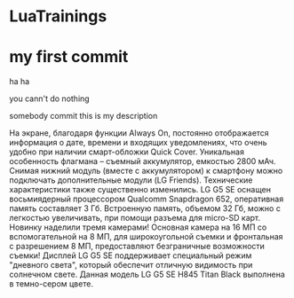 # LuaTrainings

# my first commit




ha ha

you cann't do nothing



somebody commit
this is my description

На экране, благодаря функции Always On, постоянно отображается информация о дате, времени и входящих уведомлениях, что очень удобно при наличии смарт-обложки Quick Cover. Уникальная особенность флагмана – съемный аккумулятор, емкостью 2800 мАч. Снимая нижний модуль (вместе с аккумулятором) к смартфону можно подключать дополнительные модули (LG Friends). Технические характеристики также существенно изменились. LG G5 SE оснащен восьмиядерный процессором Qualcomm Snapdragon 652, оперативная память составляет 3 Гб. Встроенную память, объемом 32 Гб, можно с легкостью увеличивать, при помощи разъема для micro-SD карт. Новинку наделили тремя камерами! Основная камера на 16 МП со вспомогательной на 8 МП, для широкоугольной съемки и фронтальная с разрешением 8 МП, предоставляют безграничные возможности съемки! Дисплей LG G5 SE поддерживает специальный режим "дневного света", который обеспечит отличную видимость при солнечном свете. Данная модель LG G5 SE H845﻿ Titan Black﻿ выполнена в темно-сером цвете.
